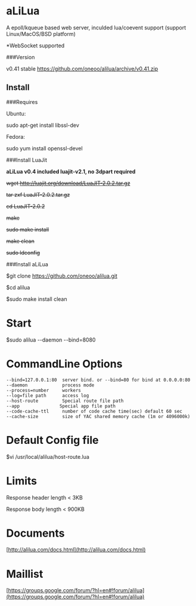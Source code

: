 aLiLua
======
A epoll/kqueue based web server, inculded lua/coevent support (support Linux/MacOS/BSD platform)

*WebSocket supported

###Version

v0.41 stable https://github.com/oneoo/alilua/archive/v0.41.zip

Install
--------

###Requires

Ubuntu:

sudo apt-get install libssl-dev

Fedora:

sudo yum install openssl-devel

###Install LuaJit

**aLiLua v0.4 included luajit-v2.1, no 3dpart required**

~~wget http://luajit.org/download/LuaJIT-2.0.2.tar.gz~~

~~tar zxf LuaJIT-2.0.2.tar.gz~~

~~cd LuaJIT-2.0.2~~

~~make~~

~~sudo make install~~

~~make clean~~

~~sudo ldconfig~~

###Install aLiLua

$git clone https://github.com/oneoo/alilua.git

$cd alilua

$sudo make install clean

Start
======

$sudo alilua --daemon --bind=8080

CommandLine Options
======

	--bind=127.0.0.1:80  server bind. or --bind=80 for bind at 0.0.0.0:80
	--daemon             process mode
	--process=number     workers
	--log=file path      access log
	--host-route         Special route file path
    --app				Special app file path
	--code-cache-ttl     number of code cache time(sec) default 60 sec
	--cache-size         size of YAC shared memory cache (1m or 4096000k)

Default Config file
======

$vi /usr/local/alilua/host-route.lua

Limits
======

Response header length < 3KB

Response body length < 900KB

Documents
======

[http://alilua.com/docs.html](http://alilua.com/docs.html)

Maillist
======
[https://groups.google.com/forum/?hl=en#!forum/alilua](https://groups.google.com/forum/?hl=en#!forum/alilua)
